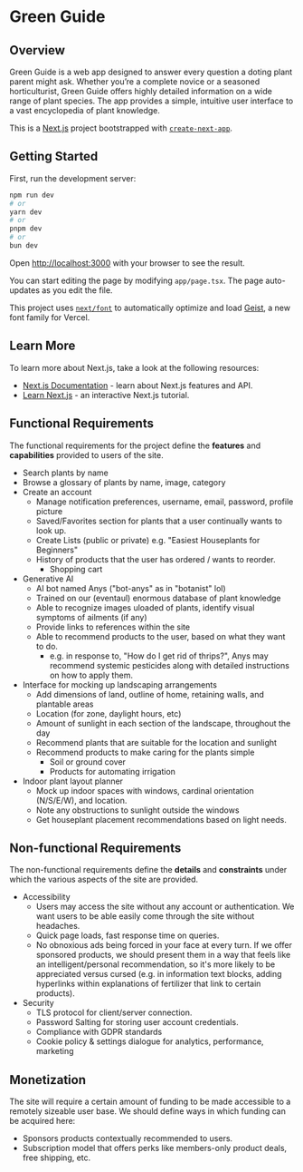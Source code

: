 # Green Guide

## Overview
Green Guide is a web app designed to answer every question a doting plant parent might ask. Whether you’re a complete novice or a seasoned horticulturist, Green Guide offers highly detailed information on a wide range of plant species. The app provides a simple, intuitive user interface to a vast encyclopedia of plant knowledge.

This is a [Next.js](https://nextjs.org) project bootstrapped with [`create-next-app`](https://nextjs.org/docs/app/api-reference/cli/create-next-app).

## Getting Started

First, run the development server:

```bash
npm run dev
# or
yarn dev
# or
pnpm dev
# or
bun dev
```

Open [http://localhost:3000](http://localhost:3000) with your browser to see the result.

You can start editing the page by modifying `app/page.tsx`. The page auto-updates as you edit the file.

This project uses [`next/font`](https://nextjs.org/docs/app/building-your-application/optimizing/fonts) to automatically optimize and load [Geist](https://vercel.com/font), a new font family for Vercel.

## Learn More

To learn more about Next.js, take a look at the following resources:

- [Next.js Documentation](https://nextjs.org/docs) - learn about Next.js features and API.
- [Learn Next.js](https://nextjs.org/learn) - an interactive Next.js tutorial.


## Functional Requirements
The functional requirements for the project define the **features** and **capabilities** provided to users of the site.
- Search plants by name
- Browse a glossary of plants by name, image, category
- Create an account
  - Manage notification preferences, username, email, password, profile picture
  - Saved/Favorites section for plants that a user continually wants to look up.
  - Create Lists (public or private) e.g. "Easiest Houseplants for Beginners"
  - History of products that the user has ordered / wants to reorder.
    - Shopping cart
- Generative AI
  - AI bot named Anys ("bot-anys" as in "botanist" lol)
  - Trained on our (eventaul) enormous database of plant knowledge
  - Able to recognize images uloaded of plants, identify visual symptoms of ailments (if any)
  - Provide links to references within the site
  - Able to recommend products to the user, based on what they want to do.
    - e.g. in response to, "How do I get rid of thrips?", Anys may recommend systemic pesticides along with detailed instructions on how to apply them.
- Interface for mocking up landscaping arrangements
  - Add dimensions of land, outline of home, retaining walls, and plantable areas
  - Location (for zone, daylight hours, etc)
  - Amount of sunlight in each section of the landscape, throughout the day
  - Recommend plants that are suitable for the location and sunlight
  - Recommend products to make caring for the plants simple
    - Soil or ground cover
    - Products for automating irrigation
- Indoor plant layout planner
  - Mock up indoor spaces with windows, cardinal orientation (N/S/E/W), and location.
  - Note any obstructions to sunlight outside the windows
  - Get houseplant placement recommendations based on light needs.


## Non-functional Requirements
The non-functional requirements define the **details** and **constraints** under which the various aspects of the site are provided.
- Accessibility
  - Users may access the site without any account or authentication. We want users to be able easily come through the site without headaches.
  - Quick page loads, fast response time on queries.
  - No obnoxious ads being forced in your face at every turn. If we offer sponsored products, we should present them in a way that feels like an intelligent/personal recommendation, so it's more likely to be appreciated versus cursed (e.g. in information text blocks, adding hyperlinks within explanations of fertilizer that link to certain products).
- Security
  - TLS protocol for client/server connection.
  - Password Salting for storing user account credentials.
  - Compliance with GDPR standards
  - Cookie policy & settings dialogue for analytics, performance, marketing

## Monetization
The site will require a certain amount of funding to be made accessible to a remotely sizeable user base. We should define ways in which funding can be acquired here:
  - Sponsors products contextually recommended to users.
  - Subscription model that offers perks like members-only product deals, free shipping, etc.
